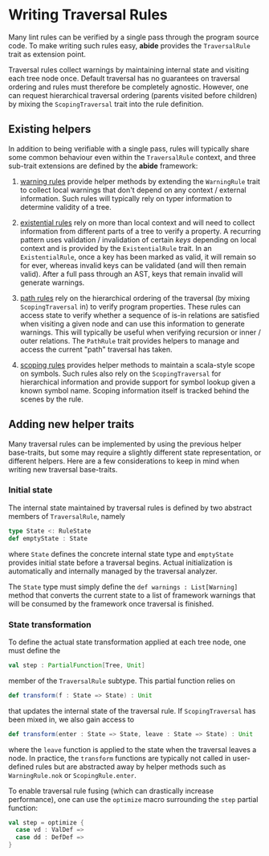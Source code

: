 # Writing Traversal Rules

Many lint rules can be verified by a single pass through the program source code. To make writing such rules easy, **abide** provides the `TraversalRule` trait as extension point.

Traversal rules collect warnings by maintaining internal state and visiting each tree node once. Default traversal has no guarantees on traversal ordering and rules must therefore be completely agnostic. However, one can request hierarchical traversal ordering (parents visited before children) by mixing the `ScopingTraversal` trait into the rule definition.

## Existing helpers

In addition to being verifiable with a single pass, rules will typically share some common behaviour even within the `TraversalRule` context, and three sub-trait extensions are defined by the **abide** framework:

1. [warning rules](/wiki/traversal/warning-rules.md) provide helper methods by extending the `WarningRule` trait to collect local warnings that don't depend on any context / external information. Such rules will typically rely on typer information to determine validity of a tree.

2. [existential rules](/wiki/traversal/existential-rules.md) rely on more than local context and will need to collect information from different parts of a tree to verify a property. A recurring pattern uses validation / invalidation of certain _keys_ depending on local context and is provided by the `ExistentialRule` trait. In an `ExistentialRule`, once a key has been marked as valid, it will remain so for ever, whereas invalid keys can be validated (and will then remain valid). After a full pass through an AST, keys that remain invalid will generate warnings.

3. [path rules](/wiki/traversal/path-rules.md) rely on the hierarchical ordering of the traversal (by mixing `ScopingTraversal` in) to verify program properties. These rules can access state to verify whether a sequence of is-in relations are satisfied when visiting a given node and can use this information to generate warnings. This will typically be useful when verifying recursion or inner / outer relations. The `PathRule` trait provides helpers to manage and access the current "path" traversal has taken.

4. [scoping rules](/wiki/traversal/scoping-rules.md) provides helper methods to maintain a scala-style scope on symbols. Such rules also rely on the `ScopingTraversal` for hierarchical information and provide support for symbol lookup given a known symbol name. Scoping information itself is tracked behind the scenes by the rule.

## Adding new helper traits

Many traversal rules can be implemented by using the previous helper base-traits, but some may require a slightly different state representation, or different helpers. Here are a few considerations to keep in mind when writing new traversal base-traits.

### Initial state

The internal state maintained by traversal rules is defined by two abstract members of `TraversalRule`, namely 
```scala
type State <: RuleState
def emptyState : State
```
where `State` defines the concrete internal state type and `emptyState` provides initial state before a traversal begins. Actual initialization is automatically and internally managed by the traversal analyzer.

The `State` type must simply define the `def warnings : List[Warning]` method that converts the current state to a list of framework warnings that will be consumed by the framework once traversal is finished.

### State transformation

To define the actual state transformation applied at each tree node, one must define the
```scala
val step : PartialFunction[Tree, Unit]
```
member of the `TraversalRule` subtype. This partial function relies on
```scala
def transform(f : State => State) : Unit
```
that updates the internal state of the traversal rule. If `ScopingTraversal` has been mixed in, we also gain access to
```scala
def transform(enter : State => State, leave : State => State) : Unit
```
where the `leave` function is applied to the state when the traversal leaves a node. In practice, the `transform` functions are typically not called in user-defined rules but are abstracted away by helper methods such as `WarningRule.nok` or `ScopingRule.enter`.

To enable traversal rule fusing (which can drastically increase performance), one can use the `optimize` macro surrounding the `step` partial function:
```scala
val step = optimize {
  case vd : ValDef =>
  case dd : DefDef =>
}
```
